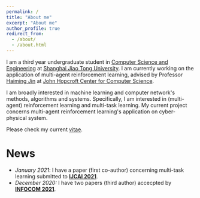 ```yaml
---
permalink: /
title: "About me"
excerpt: "About me"
author_profile: true
redirect_from: 
  - /about/
  - /about.html
---
```


I am a third year undergraduate student in [Computer Science and Engineering](http://www.cs.sjtu.edu.cn/en/) at [Shanghai Jiao Tong University](https://en.sjtu.edu.cn). I am currently working on the application of multi-agent reinforcement learning, advised by Professor [Haiming Jin](http://jhc.sjtu.edu.cn/~haimingjin/) at [John Hopcroft Center for Computer Science](jhc.sjtu.edu.cn).



I am broadly interested in machine learning and computer network's methods, algorithms and systems. Specifically, I am interested in (multi-agent) reinforcement learning and multi-task learning. My current project concerns multi-agent reinforcement learning's application on cyber-physical system.

Please check my current [vitae](https://clearlovewei.github.io/files/vitae.pdf).



# News

* _January 2021_:  I have a paper (first co-author) concerning multi-task learning submitted to __[IJCAI 2021](https://ijcai-21.org/)__.
* _December 2020:_ I have two papers (third author) accecpted by __[INFOCOM 2021](https://infocom2021.ieee-infocom.org/)__.

